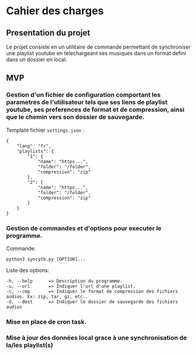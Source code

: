 # Cahier des charges

## Presentation du projet

Le projet consiste en un utilitaire de commande permettant de synchroniser une playlist youtube en telechargeant ses musiques dans un format defini dans un dossier en local.

## MVP

### Gestion d'un fichier de configuration comportant les parametres de l'utilisateur tels que ses liens de playlist youtube, ses preferences de format et de compression, ainsi que le chemin vers son dossier de sauvegarde.

Template fichier `settings.json` :
```
{
    "lang": "fr",
    "playlists": {
        "1": {
            "name": "https...",
            "folder": "/folder",
            "compression": "zip"
        },
        "2": {
            "name": "https...",
            "folder": "/folder",
            "compression": "zip"
        }
    }
} 
```

### Gestion de commandes et d'options pour executer le programme.

Commande:
```
python3 syncytb.py [OPTION]...
```

Liste des options:

```
-h, --help      => Description du programme.
-u, --url       => Indiquer l'url d'une playlist.
-c, --cmp       => Indiquer le format de compression des fichiers audios. Ex: zip, tar, gz, etc..
-d, --dest      => Indiquer le dossier de sauvegarde des fichiers audios
```

### Mise en place de cron task.

### Mise à jour des données local grace à une synchronisation de la/les playlist(s)


